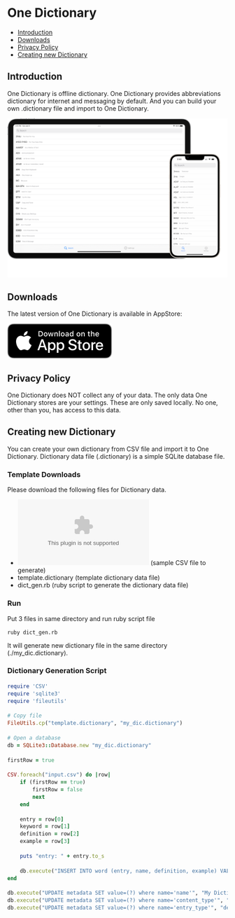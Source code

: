 # One Dictionary

- [Introduction](#introduction)
- [Downloads](#downloads)
- [Privacy Policy](#privacy-policy)
- [Creating new Dictionary](#creating-new-dictionary)


## Introduction
One Dictionary is offline dictionary. One Dictionary provides abbreviations dictionary for internet and messaging by default. And you can build your own .dictionary file and import to One Dictionary.

  ![Screen Shot](/Resources/one-dictionary.png)

## Downloads
The latest version of One Dictionary is available in AppStore:

[<img src="/Resources/Download_on_the_App_Store_Badge_US-UK_RGB_blk_092917.svg">](https://apps.apple.com/us/app/one-dictionary/id1207632925)

## Privacy Policy
One Dictionary does NOT collect any of your data. The only data One Dictionary stores are your settings. These are only saved locally. No one, other than you, has access to this data.

## Creating new Dictionary
You can create your own dictionary from CSV file and import it to One Dictionary. Dictionary data file (.dictionary) is a simple SQLite database file. 

### Template Downloads
Please download the following files for Dictionary data.
* ![input.csv](build/input.csv) (sample CSV file to generate)
* template.dictionary (template dictionary data file)
* dict_gen.rb (ruby script to generate the dictionary data file)

### Run
Put 3 files in same directory and run ruby script file
```shell
ruby dict_gen.rb
```

It will generate new dictionary file in the same directory (./my_dic.dictionary).

### Dictionary Generation Script
```ruby
require 'CSV'
require 'sqlite3'
require 'fileutils'

# Copy file
FileUtils.cp("template.dictionary", "my_dic.dictionary")

# Open a database
db = SQLite3::Database.new "my_dic.dictionary"

firstRow = true

CSV.foreach("input.csv") do |row|
    if (firstRow == true)
        firstRow = false
        next
    end

    entry = row[0]
    keyword = row[1]
    definition = row[2]
    example = row[3]

    puts "entry: " + entry.to_s
    
    db.execute("INSERT INTO word (entry, name, definition, example) VALUES (?, ?, ?, ?)", entry, keyword, definition, example)
end

db.execute("UPDATE metadata SET value=(?) where name='name'", "My Dictionary")
db.execute("UPDATE metadata SET value=(?) where name='content_type'", "plain_text")
db.execute("UPDATE metadata SET value=(?) where name='entry_type'", "default")
```
